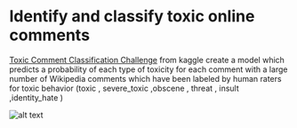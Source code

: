 # Identify and classify toxic online comments
[Toxic Comment Classification Challenge](https://www.kaggle.com/c/jigsaw-toxic-comment-classification-challenge/data) from kaggle create a model which predicts a probability of each type of toxicity for each comment with a large number of Wikipedia comments which have been labeled by human raters for toxic behavior (toxic , severe_toxic ,obscene , threat , insult ,identity_hate ) 

![alt text](https://storage.googleapis.com/kaggle-media/competitions/jigsaw/003-avatar.png)

